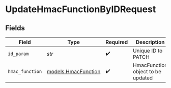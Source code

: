 # UpdateHmacFunctionByIDRequest


## Fields

| Field                                            | Type                                             | Required                                         | Description                                      |
| ------------------------------------------------ | ------------------------------------------------ | ------------------------------------------------ | ------------------------------------------------ |
| `id_param`                                       | *str*                                            | :heavy_check_mark:                               | Unique ID to PATCH                               |
| `hmac_function`                                  | [models.HmacFunction](../models/hmacfunction.md) | :heavy_check_mark:                               | HmacFunction object to be updated                |